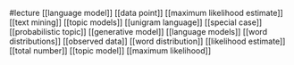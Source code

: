 #lecture
[[language model]]
[[data point]]
[[maximum likelihood estimate]]
[[text mining]]
[[topic models]]
[[unigram language]]
[[special case]]
[[probabilistic topic]]
[[generative model]]
[[language models]]
[[word distributions]]
[[observed data]]
[[word distribution]]
[[likelihood estimate]]
[[total number]]
[[topic model]]
[[maximum likelihood]]
